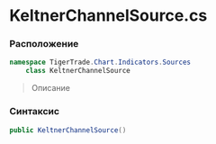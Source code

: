 
# KeltnerChannelSource.cs
### Расположение
```csharp
namespace TigerTrade.Chart.Indicators.Sources  
    class KeltnerChannelSource
```

> Описание

### Синтаксис
```csharp
public KeltnerChannelSource()
```
